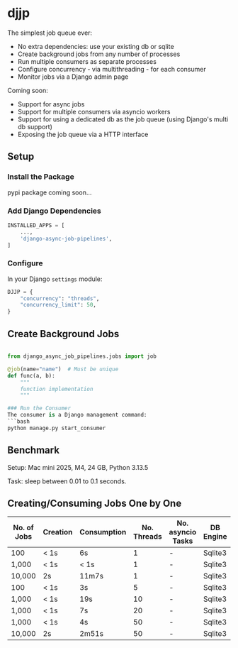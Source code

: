 # djjp

The simplest job queue ever:

- No extra dependencies: use your existing db or sqlite
- Create background jobs from any number of processes
- Run multiple consumers as separate processes
- Configure concurrency - via multithreading - for each consumer
- Monitor jobs via a Django admin page

Coming soon:

- Support for async jobs
- Support for multiple consumers via asyncio workers
- Support for using a dedicated db as the job queue (using Django's multi db support)
- Exposing the job queue via a HTTP interface

## Setup

### Install the Package

pypi package coming soon...

### Add Django Dependencies

```Python
INSTALLED_APPS = [
    ...,
    'django-async-job-pipelines',
]

```

### Configure

In your Django `settings` module:

```Python
DJJP = {
    "concurrency": "threads",
    "concurrency_limit": 50,
}
```

## Create Background Jobs

```python

from django_async_job_pipelines.jobs import job

@job(name="name")  # Must be unique
def func(a, b):
    """
    function implementation
    """

### Run the Consumer
The consumer is a Django management command:
```bash
python manage.py start_consumer
```

## Benchmark

Setup: Mac mini 2025, M4, 24 GB, Python 3.13.5

Task: sleep between 0.01 to 0.1 seconds.

## Creating/Consuming Jobs One by One

| No. of Jobs | Creation | Consumption | No. Threads | No. asyncio Tasks | DB Engine |
| ----------- | -------- | ----------- | ----------- | ----------------- | ------ |
| 100 | < 1s | 6s | 1 | - | Sqlite3 |
| 1,000 | < 1s | < 1s | 1 | - | Sqlite3 |
| 10,000 | 2s | 11m7s | 1 | - | Sqlite3 |
| 100 | < 1s | 3s | 5 | - | Sqlite3 |
| 1,000 | < 1s | 19s | 10 | - | Sqlite3 |
| 1,000 | < 1s | 7s | 20 | - | Sqlite3 |
| 1,000 | < 1s | 4s | 50 | - | Sqlite3 |
| 10,000 | 2s | 2m51s | 50 | - | Sqlite3 |
